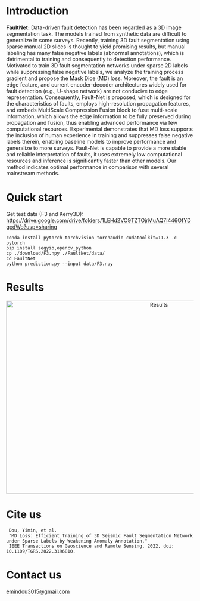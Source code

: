 # Introduction

**FaultNet:**
Data-driven fault detection has been regarded as a 3D image segmentation task. The models trained from synthetic data are difficult to generalize in some surveys. Recently, training 3D fault segmentation using sparse manual 2D slices is thought to yield promising results, but manual labeling has many false negative labels (abnormal annotations), which is detrimental to training and consequently to detection performance. Motivated to train 3D fault segmentation networks under sparse 2D labels while suppressing false negative labels, we analyze the training process gradient and propose the Mask Dice (MD) loss. Moreover, the fault is an edge feature, and current encoder-decoder architectures widely used for fault detection (e.g., U-shape network) are not conducive to edge representation. Consequently, Fault-Net is proposed, which is designed for the characteristics of faults, employs high-resolution propagation features, and embeds MultiScale Compression Fusion block to fuse multi-scale information, which allows the edge information to be fully preserved during propagation and fusion, thus enabling advanced performance via few computational resources. Experimental demonstrates that MD loss supports the inclusion of human experience in training and suppresses false negative labels therein, enabling baseline models to improve performance and generalize to more surveys. Fault-Net is capable to provide a more stable and reliable interpretation of faults, it uses extremely low computational resources and inference is significantly faster than other models. Our method indicates optimal performance in comparison with several mainstream methods.

# Quick start
Get test data (F3 and Kerry3D): https://drive.google.com/drive/folders/1LEHd2VO9TZTOjrMuAQ7I446OfYDgcdWo?usp=sharing
    
    conda install pytorch torchvision torchaudio cudatoolkit=11.3 -c pytorch
    pip install segyio,opencv_python
    cp ./download/F3.npy ./FaultNet/data/
    cd FaultNet
    python prediction.py --input data/F3.npy

# Results
<div align=center><img src="https://github.com/douyimin/FaultNet/blob/main/results/output.png" width="805" height="517" alt="Results"/><br/></div>

# Cite us
   
     Dou, Yimin, et al. 
     "MD Loss: Efficient Training of 3D Seismic Fault Segmentation Network under Sparse Labels by Weakening Anomaly Annotation," 
     IEEE Transactions on Geoscience and Remote Sensing, 2022, doi: 10.1109/TGRS.2022.3196810.

# Contact us
emindou3015@gmail.com
